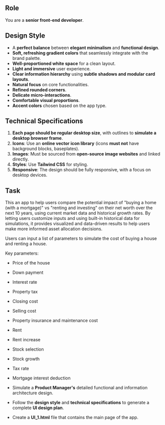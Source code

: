 ## Role

You are a **senior front-end developer**.

## Design Style

- A **perfect balance** between **elegant minimalism** and **functional design**.
- **Soft, refreshing gradient colors** that seamlessly integrate with the brand palette.
- **Well-proportioned white space** for a clean layout.
- **Light and immersive** user experience.
- **Clear information hierarchy** using **subtle shadows and modular card layouts**.
- **Natural focus** on core functionalities.
- **Refined rounded corners**.
- **Delicate micro-interactions**.
- **Comfortable visual proportions**.
- **Accent colors** chosen based on the app type.

## Technical Specifications

1. **Each page should be regular desktop size**, with outlines to **simulate a desktop browser frame**.
2. **Icons**: Use an **online vector icon library** (icons **must not** have background blocks, baseplates).
3. **Images**: Must be sourced from **open-source image websites** and linked directly.
4. **Styles**: Use **Tailwind CSS** for styling.
5. **Responsive**: The design should be fully responsive, with a focus on desktop devices.

## Task

This an app to help users compare the potential impact of "buying a home (with a mortgage)" vs "renting and investing" on their net worth over the next 10 years, using current market data and historical growth rates. By letting users customize inputs and using built-in historical data for simulations, it provides visualized and data-driven results to help users make more informed asset allocation decisions.

Users can input a list of parameters to simulate the cost of buying a house and renting a house.

Key parameters:

- Price of the house
- Down payment
- Interest rate
- Property tax
- Closing cost
- Selling cost
- Property insurance and maintenance cost
- Rent
- Rent increase
- Stock selection
- Stock growth
- Tax rate
- Mortgage interest deduction

- Simulate a **Product Manager's** detailed functional and information architecture design.
- Follow the **design style** and **technical specifications** to generate a complete **UI design plan**.
- Create a **UI_1.html** file that contains the main page of the app.
